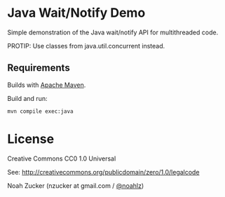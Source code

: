 Java Wait/Notify Demo
=====================

Simple demonstration of the Java wait/notify API for multithreaded code.

PROTIP: Use classes from java.util.concurrent instead.

Requirements
------------

Builds with [Apache Maven](http://maven.apache.org).

Build and run:

    mvn compile exec:java

# License

Creative Commons CC0 1.0 Universal 

See: http://creativecommons.org/publicdomain/zero/1.0/legalcode

Noah Zucker (nzucker at gmail.com / [@noahlz](http://twitter.com/noahlz))


